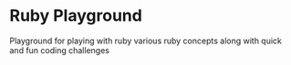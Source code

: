 # Ruby Playground
Playground for playing with ruby various ruby concepts along with quick and fun coding challenges

